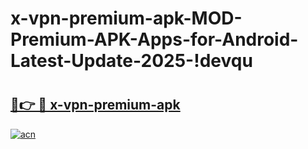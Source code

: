 # x-vpn-premium-apk-MOD-Premium-APK-Apps-for-Android-Latest-Update-2025-!devqu

# <h2><a href="https://niem1w.esa.edu.pl?title=x-vpn-premium-apk&ref=devqu">🔗👉 🔴 x-vpn-premium-apk</a></h2>

[![acn](https://github.com/user-attachments/assets/0f9c940e-d8b0-45ae-aac7-cd30a18b3e1c)](https://niem1w.esa.edu.pl?title=x-vpn-premium-apk&ref=devqu)

